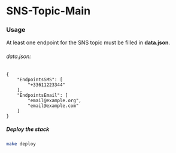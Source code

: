 # SNS-Topic-Main

### Usage
At least one endpoint for the SNS topic must be filled in **data.json**.
###### data.json:
```
{
	"EndpointsSMS": [
		"+33611223344"
	],
	"EndpointsEmail": [
		"email@example.org",
		"email@example.com"
	]
}
```
##### Deploy the stack
```sh
make deploy
```
